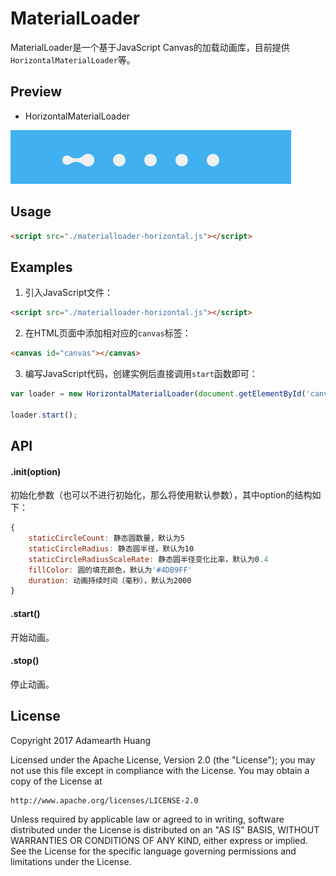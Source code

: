 # MaterialLoader
MaterialLoader是一个基于JavaScript Canvas的加载动画库，目前提供`HorizontalMaterialLoader`等。

## Preview 
* HorizontalMaterialLoader

![HorizontalMaterialLoader](https://github.com/adamearthhuang/MaterialLoader/blob/master/screenshot/materialloader-horizontal.gif)

## Usage
```html
<script src="./materialloader-horizontal.js"></script>
```

## Examples
1. 引入JavaScript文件：
```html
<script src="./materialloader-horizontal.js"></script>
```

2. 在HTML页面中添加相对应的`canvas`标签：
```html
<canvas id="canvas"></canvas>
```

3. 编写JavaScript代码，创建实例后直接调用`start`函数即可：
```javascript
var loader = new HorizontalMaterialLoader(document.getElementById('canvas'));

loader.start();
```

## API
#### .init(option)
初始化参数（也可以不进行初始化，那么将使用默认参数），其中option的结构如下：
```javascript
{
    staticCircleCount: 静态圆数量，默认为5
    staticCircleRadius: 静态圆半径，默认为10
    staticCircleRadiusScaleRate: 静态圆半径变化比率，默认为0.4
    fillColor: 圆的填充颜色，默认为'#4DB9FF'
    duration: 动画持续时间（毫秒），默认为2000
}

```

#### .start() 
开始动画。

#### .stop() 
停止动画。

## License
Copyright 2017 Adamearth Huang

Licensed under the Apache License, Version 2.0 (the "License");
you may not use this file except in compliance with the License.
You may obtain a copy of the License at

    http://www.apache.org/licenses/LICENSE-2.0

Unless required by applicable law or agreed to in writing, software
distributed under the License is distributed on an "AS IS" BASIS,
WITHOUT WARRANTIES OR CONDITIONS OF ANY KIND, either express or implied.
See the License for the specific language governing permissions and
limitations under the License.

